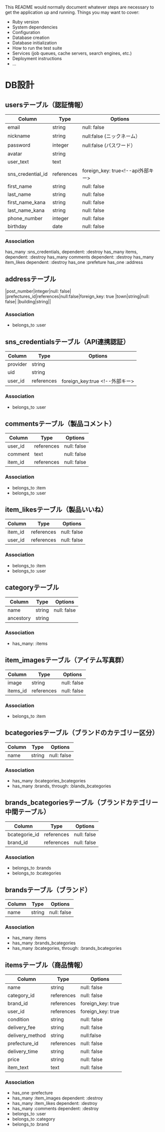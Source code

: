 This README would normally document whatever steps are necessary to get the
application up and running.
Things you may want to cover:
* Ruby version
* System dependencies
* Configuration
* Database creation
* Database initialization
* How to run the test suite
* Services (job queues, cache servers, search engines, etc.)
* Deployment instructions
* ...
  
# DB設計
## usersテーブル（認証情報）
|Column|Type|Options|
|------|----|-------|
|email|string|null: false|unique: true <!-- Emailアドレス -->
|nickname|string|null:false (ニックネーム）
|password|integer|null:false (パスワード）
|avatar|string|| <!-- ユーザー画像 -->
|user_text|text|| <!-- 自己紹介文 -->
|sns_credential_id|references|foreign_key: true<!--api外部キー>
|first_name|string|null: false| <!-- 名前 -->
|last_name|string|null: false| <!-- 苗字 -->
|first_name_kana|string|null: false| <!-- 名前（カナ） -->
|last_name_kana|string|null: false| <!-- 苗字（カナ） -->
|phone_number|integer|null: false|unique: true| <!-- 電話番号 -->
|birthday|date|null: false| <!-- 誕生日 -->
### Association
has_many :sns_credentials, dependent: :destroy
has_many items, dependent: :destroy
has_many comments dependent: :destroy
has_many item_likes dependent: :destroy
has_one :prefeture
has_one :address
## addressテーブル
|post_number|integer|null: false| <!-- 住所 -->
|prefectures_id|references|null:false|foreign_key: true<!--県>
|city|string|null: false| <!-- 市区町村 -->
|town|string|null: false| <!-- 番地 -->
|building|string|| <!-- 建物名 -->
### Association
- belongs_to :user
## sns_credentialsテーブル（API連携認証）
|Column|Type|Options|
|------|----|-------|
|provider|string|
|uid|string|
|user_id|references|foreign_key:true <!--外部キー>
### Association
- belongs_to :user
## commentsテーブル（製品コメント）
|Column|Type|Options|
|------|----|-------|
|user_id|references|null: false|foreign_key:true <!--外部キー  ユーザー-->
|comment|text|null: false| <!--コメント-->
|item_id|references|null: false|foreign_key:true <!--外部キー、売手-->
### Association
- belongs_to :item
- belongs_to :user
## item_likesテーブル（製品いいね）
|Column|Type|Options|
|------|----|-------|
|item_id|references|null: false|foreign_key:true <!--外部キー  アイテム-->
|user_id|references|null: false|foreign_key:true <!--外部キー、ユーザー-->
### Association
- belongs_to :item
- belongs_to :user
## categoryテーブル
|Column|Type|Options|
|------|----|-------|
|name|string|null: false| <!--カテゴリ名 -->
|ancestory|string|
### Association
- has_many: :items
## item_imagesテーブル（アイテム写真群）
|Column|Type|Options|
|------|----|-------|
|image|string|null: false| <!--アイテム写真 -->
|items_id|references|null: false|foreign_key:true,
### Association
- belongs_to :item
## bcategoriesテーブル（ブランドのカテゴリー区分）
|Column|Type|Options|
|------|----|-------|
|name|string|null: false| <!-- ブランドのカテゴリー区分 -->¥
### Association
- has_many :bcategories_bcategories
- has_many :brands, through: :blands_bcategories
## brands_bcategoriesテーブル（ブランドカテゴリー中間テーブル）
|Column|Type|Options|
|------|----|-------|
|bcategorie_id|references|null: false|foreign_key:true,index:true <!-- 外部キーブランドカテゴリー名 -->
|brand_id|references|null: false| foreign_key:true,index:true<!-- 外部キーブランドカテゴリー名 -->
### Association
- belongs_to :brands
- belongs_to :bcategories
## brandsテーブル（ブランド）
|Column|Type|Options|
|------|----|-------|
|name|string|null: false| <!-- ブランド名 -->
### Association
- has_many :items
- has_many :brands_bcategories
- has_many :bcategories, through: :brands_bcategories
  
## itemsテーブル（商品情報）
|Column|Type|Options|
|------|----|-------|
|name|string|null: false|index:true <!-- 商品名-->
|category_id|references|null: false|foreign_key: true <!-- 外部キー、カテゴリーID-->
|brand_id|references|foreign_key: true <!-- 外部キー、ブランド -->
|user_id|references|foreign_key: true <!-- 外部キー、個人 -->
|condition|string|null: false <!-- コンディション-->
|delivery_fee|string|null: false <!-- 配送料負担 -->
|delivery_method|string|null:false <!-- 配達方法 -->
|prefecture_id|references|null: false <!-- 外部キー、配達元 -->
|delivery_time|string|null: false <!-- 発送目安 -->
|price|string|null: false <!-- 価格 -->
|item_text|text|null: false <!-- 商品説明 -->
### Association
- has_one :prefecture
- has_many :item_images dependent: :destroy
- has_many :item_likes dependent: :destroy
- has_many :comments dependent: :destroy
- belongs_to :user
- belongs_to :category
- belongs_to :brand
